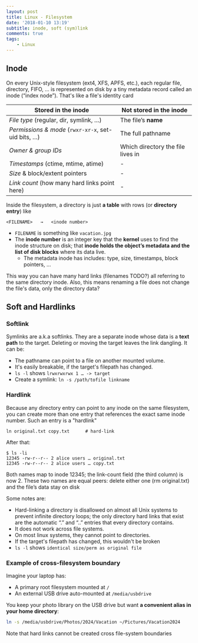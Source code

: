 ```yaml
---
layout: post
title: Linux - Filesystem
date: '2018-01-10 13:19'
subtitle: inode, soft (sym)link
comments: true
tags:
    - Linux
---
```


## Inode

On every Unix-style filesystem (ext4, XFS, APFS, etc.), each regular file, directory, FIFO, … is represented on disk by a tiny metadata record called an inode (“index node”). That's like a file's identity card

| Stored in the inode                                 | Not stored in the inode           |
| --------------------------------------------------- | --------------------------------- |
| *File type* (regular, dir, symlink, …)              | The file’s **name**               |
| *Permissions & mode* (`rwxr-xr-x`, set-uid bits, …) | The full pathname                 |
| *Owner & group IDs*                                 | Which directory the file lives in |
| *Timestamps* (ctime, mtime, atime)                  | -                                 |
| *Size* & block/extent pointers                      | -                                 |
| *Link count* (how many hard links point here)       | -                                 |

Inside the filesystem, a directory is just **a table** with rows (or **directory entry**) like

```
<FILENAME>   →   <inode number>
```

- `FILENAME` is something like `vacation.jpg`
- The **inode number** is an integer key that the **kernel** uses to find the inode structure on disk; that **inode holds the object’s metadata and the list of disk blocks** where its data live.
  - The metadata inode has includes: type, size, timestamps, block pointers, …

This way you can have many hard links (filenames TODO?) all referring to the same directory inode. Also, this means renaming a file does not change the file's data, only the directory data?

## Soft and Hardlinks

### Softlink

Symlinks are a.k.a softlinks. They are a separate inode whose data is a **text path** to the target. Deleting or moving the target leaves the link dangling. It can be:

- The pathname can point to a file on another mounted volume.
- It's easily breakable, if the target's filepath has changed.
- `ls -l` shows `lrwxrwxrwx 1 … -> target`
- Create a symlink: `ln -s /path/tofile linkname`

### Hardlink

Because any directory entry can point to any inode on the same filesystem, you can create more than one entry that references the exact same inode number. Such an entry is a "hardlink"

```
ln original.txt copy.txt      # hard-link
```

After that:

```
$ ls -li
12345 -rw-r--r-- 2 alice users … original.txt
12345 -rw-r--r-- 2 alice users … copy.txt
```

Both names map to inode 12345; the link-count field (the third column) is now 2. These two names are equal peers: delete either one (rm original.txt) and the file’s data stay on disk

Some notes are:

- Hard-linking a directory is disallowed on almost all Unix systems to prevent infinite directory loops; the only directory hard links that exist are the automatic “.” and “..” entries that every directory contains.
- It does not work across file systems.
- On most linux systems, they cannot point to directories.
- If the target's filepath has changed, this wouldn't be broken
- `ls -l` shows `identical size/perm as original file`

### Example of cross-filesystem boundary

Imagine your laptop has:

- A primary root filesystem mounted at `/`
- An external USB drive auto-mounted at `/media/usbdrive`

You keep your photo library on the USB drive but want **a convenient alias in your home directory**:

```bash
ln -s /media/usbdrive/Photos/2024/Vacation ~/Pictures/Vacation2024
```

Note that hard links cannot be created cross file-system boundaries
